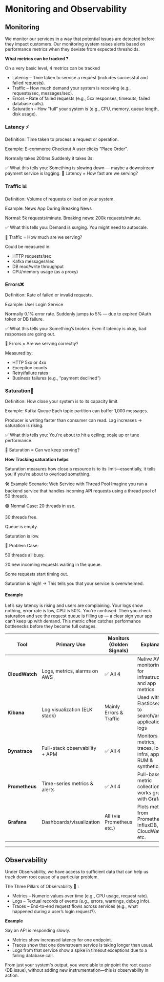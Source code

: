 # Monitoring and Observability


## Monitoring

We monitor our services in a way that potential issues are detected before they impact customers. 
Our monitoring system raises alerts based on performance metrics when they deviate from expected thresholds.

**What metrics can be tracked ?**

On a very basic level, 4 metrics can be tracked 

* Latency – Time taken to service a request (includes successful and failed requests).
* Traffic – How much demand your system is receiving (e.g., requests/sec, messages/sec).
* Errors – Rate of failed requests (e.g., 5xx responses, timeouts, failed database calls).
* Saturation – How “full” your system is (e.g., CPU, memory, queue length, disk usage).

### Latency ⚡
Definition: Time taken to process a request or operation.

Example: E-commerce Checkout
A user clicks “Place Order”.

Normally takes 200ms.Suddenly it takes 3s.

✅ What this tells you: Something is slowing down — maybe a downstream payment service is lagging.
📌 Latency = How fast are we serving?

### Traffic 📊
Definition: Volume of requests or load on your system.

Example: News App During Breaking News

Normal: 5k requests/minute.
Breaking news: 200k requests/minute.

✅ What this tells you: Demand is surging. You might need to autoscale.

📌 Traffic = How much are we serving?

Could be measured in:

* HTTP requests/sec
* Kafka messages/sec
* DB read/write throughput
* CPU/memory usage (as a proxy)

### Errors❌
Definition: Rate of failed or invalid requests.

Example: User Login Service

Normally 0.1% error rate.
Suddenly jumps to 5% — due to expired OAuth token or DB failure.

✅ What this tells you: Something’s broken. Even if latency is okay, bad responses are going out.

📌 Errors = Are we serving correctly?

Measured by:

* HTTP 5xx or 4xx
* Exception counts
* Retry/failure rates
* Business failures (e.g., "payment declined")

### Saturation🧯
Definition: How close your system is to its capacity limit.

Example: Kafka Queue
Each topic partition can buffer 1,000 messages.

Producer is writing faster than consumer can read.
Lag increases → saturation is rising.

✅ What this tells you: You're about to hit a ceiling; scale up or tune performance.

📌 Saturation = Can we keep serving?

**How Tracking saturation helps**

Saturation measures how close a resource is to its limit—essentially, it tells you if you're about to overload something.

🛠 Example Scenario: Web Service with Thread Pool
Imagine you run a backend service that handles incoming API requests using a thread pool of 50 threads.

🟢 Normal Case:
20 threads in use.

30 threads free.

Queue is empty.

Saturation is low.

🔴 Problem Case:

50 threads all busy.

20 new incoming requests waiting in the queue.

Some requests start timing out.

Saturation is high! → This tells you that your service is overwhelmed.

#### Example

Let’s say latency is rising and users are complaining. Your logs show nothing, error rate is low, CPU is 50%. You're confused.
Then you check saturation and see the request queue is filling up — a clear sign your app can't keep up with demand.
This metric often catches performance bottlenecks before they become full outages.



| Tool                | Primary Use                        | Monitors (Golden Signals) | Explanation                                                   |
| ------------------- | ---------------------------------- | ------------------------- | ------------------------------------------------------------- |
| **CloudWatch**      | Logs, metrics, alarms on AWS       | ✅ All 4                   | Native AWS monitoring tool for infrastructure and app metrics |
| **Kibana**          | Log visualization (ELK stack)      | Mainly Errors & Traffic   | Used with Elasticsearch to search/analyze application logs    |
| **Dynatrace**       | Full-stack observability + APM     | ✅ All 4                   | Monitors metrics, traces, logs, infra, apps, RUM & synthetics |
| **Prometheus**      | Time-series metrics & alerts       | ✅ All 4                   | Pull-based metric collection, works great with Grafana        |
| **Grafana**         | Dashboards/visualization           | All (via Prometheus etc.) | Plots metrics from Prometheus, InfluxDB, CloudWatch etc.      |

---

## Observability

Under Observability, we have access to sufficient data that can help us track down root cause of a particular problem.

The Three Pillars of Observability 🚦 :

* Metrics – Numeric values over time (e.g., CPU usage, request rate).
* Logs – Textual records of events (e.g., errors, warnings, debug info).
* Traces – End-to-end request flows across services (e.g., what happened during a user’s login request?).

**Example**

Say an API is responding slowly.

* Metrics show increased latency for one endpoint.
* Traces show that one downstream service is taking longer than usual.
* Logs from that service show a spike in timeout exceptions due to a failing database call.

From just your system's output, you were able to pinpoint the root cause (DB issue), without adding new instrumentation—this is observability in action.

